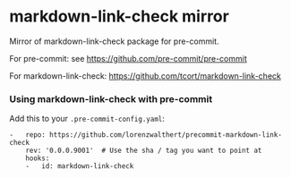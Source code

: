 markdown-link-check mirror
================

Mirror of markdown-link-check package for pre-commit.

For pre-commit: see https://github.com/pre-commit/pre-commit

For markdown-link-check: https://github.com/tcort/markdown-link-check

### Using markdown-link-check with pre-commit

Add this to your `.pre-commit-config.yaml`:

    -   repo: https://github.com/lorenzwalthert/precommit-markdown-link-check
        rev: '0.0.0.9001'  # Use the sha / tag you want to point at
        hooks:
        -   id: markdown-link-check
